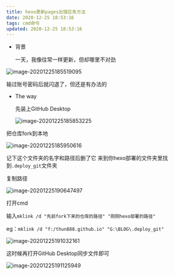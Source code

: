 ```yaml
---
title: hexo更新pages出错应急方法
date: 2020-12-25 18:53:16
tags: cmd命令
updated: 2020-12-25 18:53:16
---
```


- 背景

  一天，我像往常一样更新，但却哪里不对劲

![image-20201225185519095](https://cdn.jsdelivr.net/gh/thun888/tuku@master/img/image-20201225185519095.png)

输过账号密码后就闪退了，但还是有办法的

- The way

  先装上GitHub Desktop

  ![image-20201225185853225](https://cdn.jsdelivr.net/gh/thun888/tuku@master/img/image-20201225185853225.png)

把仓库fork到本地

![image-20201225185950616](https://cdn.jsdelivr.net/gh/thun888/tuku@master/img/image-20201225185950616.png)

记下这个文件夹的名字和路径后删了它
来到你hexo部署的文件夹里找到`.deploy_git`文件夹

复制路径



![image-20201225190647497](https://cdn.jsdelivr.net/gh/thun888/tuku@master/img/image-20201225190647497.png)

打开cmd

输入`mklink /d "先前fork下来的仓库的路径" "刚刚hexo部署的路径"`

eg：`mklink /d "f:/thun888.github.io" "G:\BLOG\.deploy_git"`

![image-20201225191032161](https://cdn.jsdelivr.net/gh/thun888/tuku@master/img/image-20201225191032334.png)

这时候再打开GitHub Desktop同步文件即可



![image-20201225191125949](https://cdn.jsdelivr.net/gh/thun888/tuku@master/img/image-20201225191125949.png)
